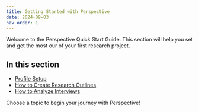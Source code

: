 ```yaml
---
title: Getting Started with Perspective
date: 2024-09-03
nav_order: 1
---
```


Welcome to the Perspective Quick Start Guide. This section will help you set and get the most our of your first research project.

## In this section

- [Profile Setup](/docs/getting-started-guide/profile-setup)
- [How to Create Research Outlines](/docs/getting-started-guide/creating-conversation-guides.md)
- [How to Analyze Interviews](/docs/getting-started-guide/analysis-sessions)


Choose a topic to begin your journey with Perspective!
